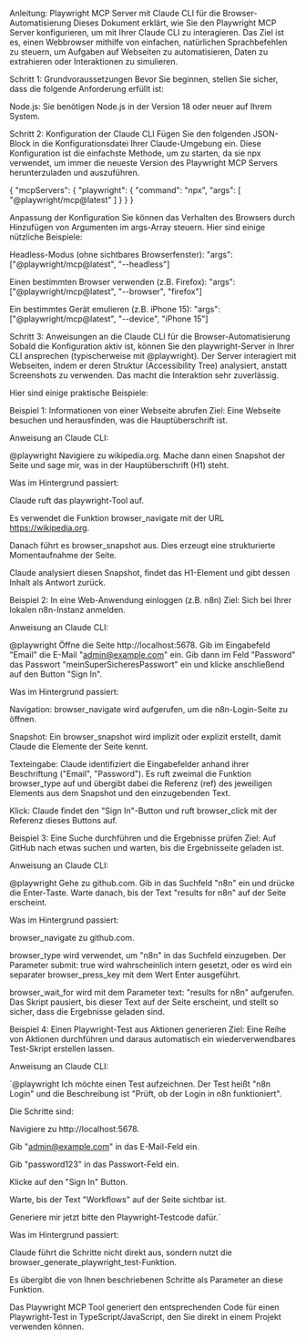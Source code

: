 Anleitung: Playwright MCP Server mit Claude CLI für die Browser-Automatisierung
Dieses Dokument erklärt, wie Sie den Playwright MCP Server konfigurieren, um mit Ihrer Claude CLI zu interagieren. Das Ziel ist es, einen Webbrowser mithilfe von einfachen, natürlichen Sprachbefehlen zu steuern, um Aufgaben auf Webseiten zu automatisieren, Daten zu extrahieren oder Interaktionen zu simulieren.

Schritt 1: Grundvoraussetzungen
Bevor Sie beginnen, stellen Sie sicher, dass die folgende Anforderung erfüllt ist:

Node.js: Sie benötigen Node.js in der Version 18 oder neuer auf Ihrem System.

Schritt 2: Konfiguration der Claude CLI
Fügen Sie den folgenden JSON-Block in die Konfigurationsdatei Ihrer Claude-Umgebung ein. Diese Konfiguration ist die einfachste Methode, um zu starten, da sie npx verwendet, um immer die neueste Version des Playwright MCP Servers herunterzuladen und auszuführen.

{
"mcpServers": {
"playwright": {
"command": "npx",
"args": [
"@playwright/mcp@latest"
]
}
}
}

Anpassung der Konfiguration
Sie können das Verhalten des Browsers durch Hinzufügen von Argumenten im args-Array steuern. Hier sind einige nützliche Beispiele:

Headless-Modus (ohne sichtbares Browserfenster):
"args": ["@playwright/mcp@latest", "--headless"]

Einen bestimmten Browser verwenden (z.B. Firefox):
"args": ["@playwright/mcp@latest", "--browser", "firefox"]

Ein bestimmtes Gerät emulieren (z.B. iPhone 15):
"args": ["@playwright/mcp@latest", "--device", "iPhone 15"]

Schritt 3: Anweisungen an die Claude CLI für die Browser-Automatisierung
Sobald die Konfiguration aktiv ist, können Sie den playwright-Server in Ihrer CLI ansprechen (typischerweise mit @playwright). Der Server interagiert mit Webseiten, indem er deren Struktur (Accessibility Tree) analysiert, anstatt Screenshots zu verwenden. Das macht die Interaktion sehr zuverlässig.

Hier sind einige praktische Beispiele:

Beispiel 1: Informationen von einer Webseite abrufen
Ziel: Eine Webseite besuchen und herausfinden, was die Hauptüberschrift ist.

Anweisung an Claude CLI:

@playwright Navigiere zu wikipedia.org. Mache dann einen Snapshot der Seite und sage mir, was in der Hauptüberschrift (H1) steht.

Was im Hintergrund passiert:

Claude ruft das playwright-Tool auf.

Es verwendet die Funktion browser_navigate mit der URL https://wikipedia.org.

Danach führt es browser_snapshot aus. Dies erzeugt eine strukturierte Momentaufnahme der Seite.

Claude analysiert diesen Snapshot, findet das H1-Element und gibt dessen Inhalt als Antwort zurück.

Beispiel 2: In eine Web-Anwendung einloggen (z.B. n8n)
Ziel: Sich bei Ihrer lokalen n8n-Instanz anmelden.

Anweisung an Claude CLI:

@playwright Öffne die Seite http://localhost:5678. Gib im Eingabefeld "Email" die E-Mail "admin@example.com" ein. Gib dann im Feld "Password" das Passwort "meinSuperSicheresPasswort" ein und klicke anschließend auf den Button "Sign In".

Was im Hintergrund passiert:

Navigation: browser_navigate wird aufgerufen, um die n8n-Login-Seite zu öffnen.

Snapshot: Ein browser_snapshot wird implizit oder explizit erstellt, damit Claude die Elemente der Seite kennt.

Texteingabe: Claude identifiziert die Eingabefelder anhand ihrer Beschriftung ("Email", "Password"). Es ruft zweimal die Funktion browser_type auf und übergibt dabei die Referenz (ref) des jeweiligen Elements aus dem Snapshot und den einzugebenden Text.

Klick: Claude findet den "Sign In"-Button und ruft browser_click mit der Referenz dieses Buttons auf.

Beispiel 3: Eine Suche durchführen und die Ergebnisse prüfen
Ziel: Auf GitHub nach etwas suchen und warten, bis die Ergebnisseite geladen ist.

Anweisung an Claude CLI:

@playwright Gehe zu github.com. Gib in das Suchfeld "n8n" ein und drücke die Enter-Taste. Warte danach, bis der Text "results for n8n" auf der Seite erscheint.

Was im Hintergrund passiert:

browser_navigate zu github.com.

browser_type wird verwendet, um "n8n" in das Suchfeld einzugeben. Der Parameter submit: true wird wahrscheinlich intern gesetzt, oder es wird ein separater browser_press_key mit dem Wert Enter ausgeführt.

browser_wait_for wird mit dem Parameter text: "results for n8n" aufgerufen. Das Skript pausiert, bis dieser Text auf der Seite erscheint, und stellt so sicher, dass die Ergebnisse geladen sind.

Beispiel 4: Einen Playwright-Test aus Aktionen generieren
Ziel: Eine Reihe von Aktionen durchführen und daraus automatisch ein wiederverwendbares Test-Skript erstellen lassen.

Anweisung an Claude CLI:

`@playwright Ich möchte einen Test aufzeichnen. Der Test heißt "n8n Login" und die Beschreibung ist "Prüft, ob der Login in n8n funktioniert".

Die Schritte sind:

Navigiere zu http://localhost:5678.

Gib "admin@example.com" in das E-Mail-Feld ein.

Gib "password123" in das Passwort-Feld ein.

Klicke auf den "Sign In" Button.

Warte, bis der Text "Workflows" auf der Seite sichtbar ist.

Generiere mir jetzt bitte den Playwright-Testcode dafür.`

Was im Hintergrund passiert:

Claude führt die Schritte nicht direkt aus, sondern nutzt die browser_generate_playwright_test-Funktion.

Es übergibt die von Ihnen beschriebenen Schritte als Parameter an diese Funktion.

Das Playwright MCP Tool generiert den entsprechenden Code für einen Playwright-Test in TypeScript/JavaScript, den Sie direkt in einem Projekt verwenden können.
